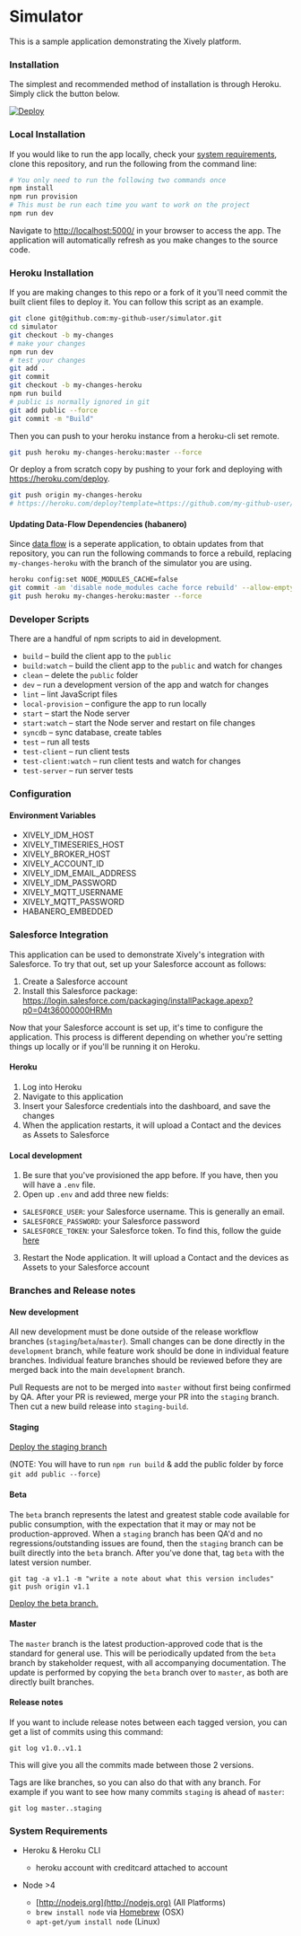 # Simulator

This is a sample application demonstrating the Xively platform.

### Installation

The simplest and recommended method of installation is through Heroku. Simply click the button below.

[![Deploy](https://www.herokucdn.com/deploy/button.png)](https://heroku.com/deploy?template=https://github.com/xively/simulator/tree/master)

### Local Installation

If you would like to run the app locally, check your [system requirements](#system-requirements), clone this
repository, and run the following from the command line:

```sh
# You only need to run the following two commands once
npm install
npm run provision
# This must be run each time you want to work on the project
npm run dev
```

Navigate to <http://localhost:5000/> in your browser to access the app. The application will automatically refresh as you make changes to the source code.

### Heroku Installation

If you are making changes to this repo or a fork of it you'll need commit the built client files to deploy it. You can follow this script as an example.

```sh
git clone git@github.com:my-github-user/simulator.git
cd simulator
git checkout -b my-changes
# make your changes
npm run dev
# test your changes
git add .
git commit
git checkout -b my-changes-heroku
npm run build
# public is normally ignored in git
git add public --force
git commit -m "Build"
```

Then you can push to your heroku instance from a heroku-cli set remote.

```sh
git push heroku my-changes-heroku:master --force
```

Or deploy a from scratch copy by pushing to your fork and deploying with https://heroku.com/deploy.

```sh
git push origin my-changes-heroku
# https://heroku.com/deploy?template=https://github.com/my-github-user/simulator/tree/my-changes-heroku
```

#### Updating Data-Flow Dependencies (habanero)

Since [data flow](https://www.npmjs.com/package/node-red-habanero) is a seperate application, to obtain updates from that repository, you can run the following commands to force a rebuild,
replacing `my-changes-heroku` with the branch of the simulator you are using.

```sh
heroku config:set NODE_MODULES_CACHE=false
git commit -am 'disable node_modules cache force rebuild' --allow-empty
git push heroku my-changes-heroku:master --force
```

### Developer Scripts

There are a handful of npm scripts to aid in development.

- `build` – build the client app to the `public`
- `build:watch` – build the client app to the `public` and watch for changes
- `clean` – delete the `public` folder
- `dev` – run a development version of the app and watch for changes
- `lint` – lint JavaScript files
- `local-provision` – configure the app to run locally
- `start` – start the Node server
- `start:watch` – start the Node server and restart on file changes
- `syncdb` – sync database, create tables
- `test` – run all tests
- `test-client` – run client tests
- `test-client:watch` – run client tests and watch for changes
- `test-server` – run server tests

### Configuration

#### Environment Variables

- XIVELY_IDM_HOST
- XIVELY_TIMESERIES_HOST
- XIVELY_BROKER_HOST
- XIVELY_ACCOUNT_ID
- XIVELY_IDM_EMAIL_ADDRESS
- XIVELY_IDM_PASSWORD
- XIVELY_MQTT_USERNAME
- XIVELY_MQTT_PASSWORD
- HABANERO_EMBEDDED

### Salesforce Integration

This application can be used to demonstrate Xively's integration with Salesforce.
To try that out, set up your Salesforce account as follows:

1. Create a Salesforce account
2. Install this Salesforce package:
   https://login.salesforce.com/packaging/installPackage.apexp?p0=04t36000000HRMn

Now that your Salesforce account is set up, it's time to configure the application.
This process is different depending on whether you're setting things up locally
or if you'll be running it on Heroku.

#### Heroku

1. Log into Heroku
2. Navigate to this application
3. Insert your Salesforce credentials into the dashboard, and save the changes
4. When the application restarts, it will upload a Contact and the devices as Assets
to Salesforce

#### Local development

1. Be sure that you've provisioned the app before. If you have, then you will have
a `.env` file.
2. Open up `.env` and add three new fields:
  - `SALESFORCE_USER`: your Salesforce username. This is generally an email.
  - `SALESFORCE_PASSWORD`: your Salesforce password
  - `SALESFORCE_TOKEN`: your Salesforce token. To find this, follow
    the guide [here](https://success.salesforce.com/answers?id=90630000000glADAAY)
3. Restart the Node application. It will upload a Contact and the devices as Assets
  to your Salesforce account

### Branches and Release notes

#### New development

All new development must be done outside of the release workflow branches (`staging`/`beta`/`master`).  Small changes can be done directly in the `development` branch, while feature work should be done in individual feature branches.  Individual feature branches should be reviewed before they are merged back into the main `development` branch.

Pull Requests are not to be merged into `master` without first being confirmed by QA.
After your PR is reviewed, merge your PR into the `staging` branch. Then cut a new build release into `staging-build`.

#### Staging

[Deploy the staging branch](https://heroku.com/deploy?template=https://github.com/xively/simulator/tree/staging-build)

(NOTE: You will have to run `npm run build` & add the public folder by force `git add public --force`)

#### Beta

The `beta` branch represents the latest and greatest stable code available for public consumption, with the expectation that it may or may not be production-approved. When a `staging` branch has been QA'd and no regressions/outstanding issues are found, then the `staging` branch can be built directly into the `beta` branch. After you've done that, tag `beta` with the latest version number.

```shell
git tag -a v1.1 -m "write a note about what this version includes"
git push origin v1.1
```

[Deploy the beta branch.](https://heroku.com/deploy?template=https://github.com/xively/simulator/tree/beta)

#### Master

The `master` branch is the latest production-approved code that is the standard for general use.  This will be periodically updated from the `beta` branch by stakeholder request, with all accompanying documentation.  The update is performed by copying the `beta` branch over to `master`, as both are directly built branches.

#### Release notes

If you want to include release notes between each tagged version, you can get a list of commits using this command:

```shell
git log v1.0..v1.1
```

This will give you all the commits made between those 2 versions.

Tags are like branches, so you can also do that with any branch. For example if you want to see how many commits `staging` is ahead of `master`:

```shell
git log master..staging
```

### System Requirements

- Heroku &amp; Heroku CLI
  - heroku account with creditcard attached to account

- Node >4
  - [http://nodejs.org](http://nodejs.org) (All Platforms)
  - `brew install node` via [Homebrew](http://brew.sh/) (OSX)
  - `apt-get/yum install node` (Linux)
